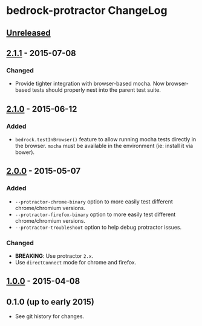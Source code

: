 # bedrock-protractor ChangeLog

## [Unreleased]

## [2.1.1] - 2015-07-08

### Changed
- Provide tighter integration with browser-based mocha. Now browser-based
  tests should properly nest into the parent test suite.

## [2.1.0] - 2015-06-12

### Added
- `bedrock.testInBrowser()` feature to allow running mocha tests directly in
  the browser. `mocha` must be available in the environment (ie: install it
  via bower).

## [2.0.0] - 2015-05-07

### Added
- `--protractor-chrome-binary` option to more easily test different
  chrome/chromium versions.
- `--protractor-firefox-binary` option to more easily test different
  chrome/chromium versions.
- `--protractor-troubleshoot` option to help debug protractor issues.

### Changed
- **BREAKING**: Use protractor `2.x`.
- Use `directConnect` mode for chrome and firefox.

## [1.0.0] - 2015-04-08

## 0.1.0 (up to early 2015)

- See git history for changes.

[Unreleased]: https://github.com/digitalbazaar/bedrock-protractor/compare/2.1.1...HEAD
[2.1.1]: https://github.com/digitalbazaar/bedrock-protractor/compare/2.1.0...2.1.1
[2.1.0]: https://github.com/digitalbazaar/bedrock-protractor/compare/2.0.0...2.1.0
[2.0.0]: https://github.com/digitalbazaar/bedrock-protractor/compare/1.0.0...2.0.0
[1.0.0]: https://github.com/digitalbazaar/bedrock-protractor/compare/0.1.0...1.0.0
